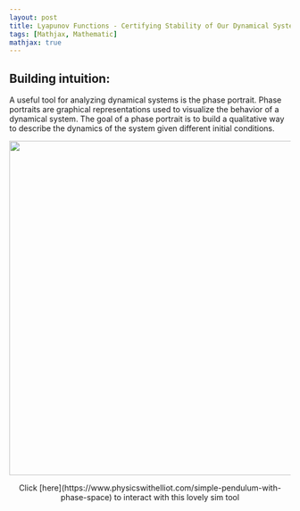 ```yaml
---
layout: post
title: Lyapunov Functions - Certifying Stability of Our Dynamical System
tags: [Mathjax, Mathematic]
mathjax: true
---
```

## Building intuition:
A useful tool for analyzing dynamical systems is the phase portrait. Phase portraits are graphical representations used to visualize the behavior of a dynamical system. The goal of a phase portrait is to build a qualitative way to describe the dynamics of the system given different initial conditions. 
<div align="center">
  <p>
    <img src="https://p54.f0.n0.cdn.getcloudapp.com/items/OAulRkbz/a6b6b8cc-1739-4539-9933-8ee6cc83936a.gif?v=00d17c6f02db71da0188cfdb4a7016b6" width="600">
  </p>
    Click [here](https://www.physicswithelliot.com/simple-pendulum-with-phase-space) to interact with this lovely sim tool
</div>